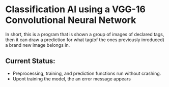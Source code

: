 # Classification AI using a VGG-16 Convolutional Neural Network
In short, this is a program that is shown a group of images of declared tags, then it can draw a prediction for what tag(of the ones previously inroduced) a brand new image belongs in.

## Current Status:
- Preprocessing, training, and prediction functions run without crashing.
- Upont training the model, the an error message appears 
